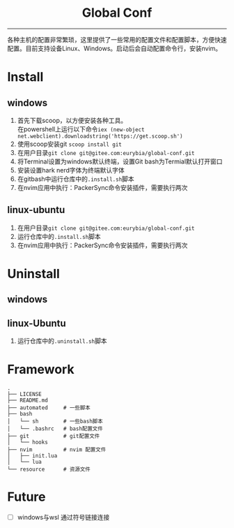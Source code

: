 <h1 align="center">Global Conf</h1>
<hr/>
各种主机的配置非常繁琐，这里提供了一些常用的配置文件和配置脚本，方便快速配置。目前支持设备Linux、Windows。启动后会自动配置命令行，安装nvim。

# Install
## windows
1. 首先下载scoop，以方便安装各种工具。<br>
在powershell上运行以下命令`iex (new-object net.webclient).downloadstring('https://get.scoop.sh')`
2. 使用scoop安装git `scoop install git`
3. 在用户目录`git clone git@gitee.com:eurybia/global-conf.git`
3. 将Terminal设置为windows默认终端，设置Git bash为Termial默认打开窗口
4. 安装设置hark nerd字体为终端默认字体
5. 在gitbash中运行仓库中的`.install.sh`脚本
6. 在nvim应用中执行：PackerSync命令安装插件，需要执行两次

## linux-ubuntu
1. 在用户目录`git clone git@gitee.com:eurybia/global-conf.git` 
2. 运行仓库中的`.install.sh`脚本
3. 在nvim应用中执行：PackerSync命令安装插件，需要执行两次

# Uninstall
## windows
## linux-Ubuntu
1. 运行仓库中的`.uninstall.sh`脚本
# Framework
```angular2html
.
├── LICENSE
├── README.md
├── automated     # 一些脚本
├── bash
│   └── sh        # 一些bash脚本
│   └── .bashrc   # bash配置文件
├── git           # git配置文件
│   └── hooks
├── nvim          # nvim 配置文件
│   ├── init.lua
│   └── lua
└── resource      # 资源文件
```
# Future
- [ ] windows与wsl 通过符号链接连接
